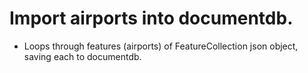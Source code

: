 # Import airports into documentdb.
- Loops through features (airports) of FeatureCollection json object, saving each to documentdb.

